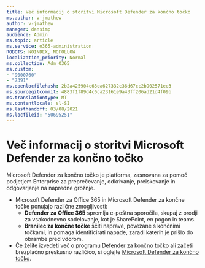 ```yaml
---
title: Več informacij o storitvi Microsoft Defender za končno točko
ms.author: v-jmathew
author: v-jmathew
manager: dansimp
audience: Admin
ms.topic: article
ms.service: o365-administration
ROBOTS: NOINDEX, NOFOLLOW
localization_priority: Normal
ms.collection: Adm_O365
ms.custom:
- "9000760"
- "7391"
ms.openlocfilehash: 2b2a425904c63ea627332c36d67cc2b902571ee3
ms.sourcegitcommit: 4883f1f89d4c6ca23161e9a43ff206ad21d4f09b
ms.translationtype: MT
ms.contentlocale: sl-SI
ms.lasthandoff: 03/08/2021
ms.locfileid: "50695251"
---
```

# <a name="learn-more-about-microsoft-defender-for-endpoint"></a>Več informacij o storitvi Microsoft Defender za končno točko

Microsoft Defender za končno točko je platforma, zasnovana za pomoč podjetjem Enterprise za preprečevanje, odkrivanje, preiskovanje in odgovarjanje na napredne grožnje.

- Microsoft Defender za Office 365 in Microsoft Defender za končne točke ponujajo različne zmogljivosti:
  - **Defender za Office 365** spremlja e-poštna sporočila, skupaj z orodji za vsakodnevno sodelovanje, kot je SharePoint, en pogon in teams.
  - **Branilec za končne točke** ščiti naprave, povezane s končnimi točkami, in pomaga identificirati napade, zaradi katerih je prišlo do obrambe pred vdorom.
- Če želite izvedeti več o programu Defender za končno točko ali začeti brezplačno preskusno različico, si oglejte [Microsoft Defender za končno točko](https://go.microsoft.com/fwlink/?linkid=2094113).
